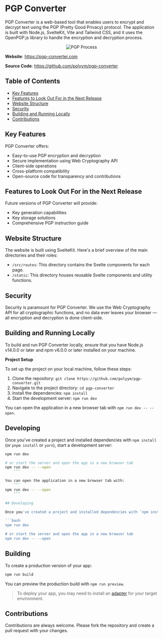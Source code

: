 # PGP Converter

PGP Converter is a web-based tool that enables users to encrypt and decrypt text using the PGP (Pretty Good Privacy) protocol. The application is built with Node.js, SvelteKit, Vite and Tailwind CSS, and it uses the OpenPGP.js library to handle the encryption and decryption process.

<p align="center">
  <img src="https://www.pandasecurity.com/en/mediacenter/src/uploads/2023/03/pgp-encryption-process.png" alt="PGP Process">
</p>

**Website**: https://pgp-converter.com

**Source Code**: https://github.com/polyym/pgp-converter

## Table of Contents

- [Key Features](#key-features)
- [Features to Look Out For in the Next Release](#features-to-look-out-for-in-the-next-release)
- [Website Structure](#website-structure)
- [Security](#security)
- [Building and Running Locally](#building-and-running-locally)
- [Contributions](#contributions)

## Key Features

PGP Converter offers:

- Easy-to-use PGP encryption and decryption
- Secure implementation using Web Cryptography API
- Client-side operations
- Cross-platform compatibility
- Open-source code for transparency and contributions

## Features to Look Out For in the Next Release

Future versions of PGP Converter will provide:

- Key generation capabilities
- Key storage solutions
- Comprehensive PGP instruction guide

## Website Structure

The website is built using SvelteKit. Here's a brief overview of the main directories and their roles:

- `/src/routes`: This directory contains the Svelte components for each page.
- `/static`: This directory houses reusable Svelte components and utility functions.

## Security

Security is paramount for PGP Converter. We use the Web Cryptography API for all cryptographic functions, and no data ever leaves your browser — all encryption and decryption is done client-side.

## Building and Running Locally

To build and run PGP Converter locally, ensure that you have Node.js v14.0.0 or later and npm v6.0.0 or later installed on your machine. 

**Project Setup**

To set up the project on your local machine, follow these steps:

1. Clone the repository: `git clone https://github.com/polyym/pgp-converter.git`
2. Navigate to the project directory: `cd pgp-converter`
3. Install the dependencies: `npm install`
4. Start the development server: `npm run dev`

You can open the application in a new browser tab with `npm run dev -- --open`.

## Developing

Once you've created a project and installed dependencies with `npm install` (or `pnpm install` or `yarn`), start a development server:

```bash
npm run dev

# or start the server and open the app in a new browser tab
npm run dev -- --open
    ```

You can open the application in a new browser tab with:
    ```
npm run dev -- --open
    ```

## Developing

Once you've created a project and installed dependencies with `npm install` (or `pnpm install` or `yarn`), start a development server:

```bash
npm run dev

# or start the server and open the app in a new browser tab
npm run dev -- --open
```

## Building

To create a production version of your app:

```bash
npm run build
```

You can preview the production build with `npm run preview`.

> To deploy your app, you may need to install an [adapter](https://kit.svelte.dev/docs/adapters) for your target environment.

## Contributions

Contributions are always welcome. Please fork the repository and create a pull request with your changes.